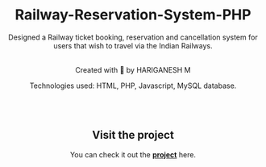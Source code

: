 <div align="center">

# Railway-Reservation-System-PHP
Designed a Railway ticket booking, reservation and cancellation system for users that wish to
travel via the Indian Railways.

<br>
Created with 💜 by HARIGANESH M
<br>

Technologies used: HTML, PHP, Javascript, MySQL database.

<br>
<br>

## Visit the project

You can check it out the [**project**](https://github.com/samhari07/CODSOFT_WEB_DEVELOPMENT) here.


</div>
